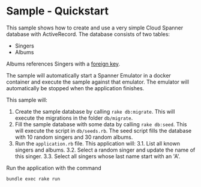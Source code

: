 # Sample - Quickstart

This sample shows how to create and use a very simple Cloud Spanner database with ActiveRecord.
The database consists of two tables:
- Singers
- Albums

Albums references Singers with a [foreign key](https://cloud.google.com/spanner/docs/foreign-keys/overview).

The sample will automatically start a Spanner Emulator in a docker container and execute the sample
against that emulator. The emulator will automatically be stopped when the application finishes.

This sample will:
1. Create the sample database by calling `rake db:migrate`. This will execute the migrations in the folder `db/migrate`.
2. Fill the sample database with some data by calling `rake db:seed`. This will execute the script in `db/seeds.rb`.
The seed script fills the database with 10 random singers and 30 random albums.
3. Run the `application.rb` file. This application will:
3.1. List all known singers and albums.
3.2. Select a random singer and update the name of this singer.
3.3. Select all singers whose last name start with an 'A'.

Run the application with the command

```bash
bundle exec rake run
```
